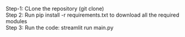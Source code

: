 Step-1: CLone the repository (git clone) <br>
Step 2: Run pip install -r requirements.txt to download all the required modules<br>
Step 3: Run the code: streamlit run main.py<br>
